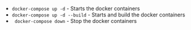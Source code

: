 * ` docker-compose up -d ` - Starts the docker containers
* ` docker-compose up -d --build ` - Starts and build the docker containers
* ` docker-compose down` - Stop the docker containers